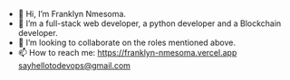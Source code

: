 - 👋 Hi, I’m Franklyn Nmesoma.
- 👀 I’m a full-stack web developer, a python developer and a Blockchain developer.
- 💞️ I’m looking to collaborate on the roles mentioned above.
- 📫 How to reach me:
 https://franklyn-nmesoma.vercel.app 
 sayhellotodevops@gmail.com

<!---
dev-omaFrank/dev-omaFrank is a ✨ special ✨ repository because its `README.md` (this file) appears on your GitHub profile.
You can click the Preview link to take a look at your changes.
--->
